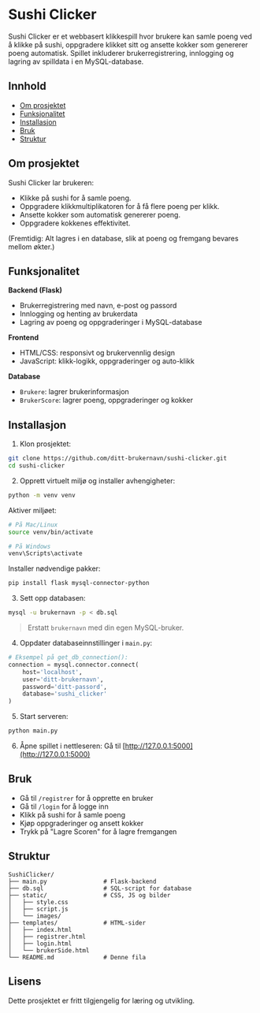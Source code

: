 # Sushi Clicker

Sushi Clicker er et webbasert klikkespill hvor brukere kan samle poeng ved å klikke på sushi, oppgradere klikket sitt og ansette kokker som genererer poeng automatisk. Spillet inkluderer brukerregistrering, innlogging og lagring av spilldata i en MySQL-database.

## Innhold

- [Om prosjektet](#om-prosjektet)
- [Funksjonalitet](#funksjonalitet)
- [Installasjon](#installasjon)
- [Bruk](#bruk)
- [Struktur](#struktur)

## Om prosjektet

Sushi Clicker lar brukeren:
- Klikke på sushi for å samle poeng.
- Oppgradere klikkmultiplikatoren for å få flere poeng per klikk.
- Ansette kokker som automatisk genererer poeng.
- Oppgradere kokkenes effektivitet.

(Fremtidig: Alt lagres i en database, slik at poeng og fremgang bevares mellom økter.)

## Funksjonalitet

**Backend (Flask)**  
- Brukerregistrering med navn, e-post og passord  
- Innlogging og henting av brukerdata  
- Lagring av poeng og oppgraderinger i MySQL-database  

**Frontend**  
- HTML/CSS: responsivt og brukervennlig design  
- JavaScript: klikk-logikk, oppgraderinger og auto-klikk  

**Database**  
- `Brukere`: lagrer brukerinformasjon  
- `BrukerScore`: lagrer poeng, oppgraderinger og kokker  

## Installasjon

1. Klon prosjektet:
```bash
git clone https://github.com/ditt-brukernavn/sushi-clicker.git
cd sushi-clicker
```

2. Opprett virtuelt miljø og installer avhengigheter:
```bash
python -m venv venv
```

Aktiver miljøet:
```bash
# På Mac/Linux
source venv/bin/activate
```
```bash
# På Windows
venv\Scripts\activate
```

Installer nødvendige pakker:
```bash
pip install flask mysql-connector-python
```

3. Sett opp databasen:
```bash
mysql -u brukernavn -p < db.sql
```
> Erstatt `brukernavn` med din egen MySQL-bruker.

4. Oppdater databaseinnstillinger i `main.py`:
```python
# Eksempel på get_db_connection():
connection = mysql.connector.connect(
    host='localhost',
    user='ditt-brukernavn',
    password='ditt-passord',
    database='sushi_clicker'
)
```

5. Start serveren:
```bash
python main.py
```

6. Åpne spillet i nettleseren:
Gå til [http://127.0.0.1:5000](http://127.0.0.1:5000)

## Bruk

- Gå til `/registrer` for å opprette en bruker  
- Gå til `/login` for å logge inn  
- Klikk på sushi for å samle poeng  
- Kjøp oppgraderinger og ansett kokker  
- Trykk på "Lagre Scoren" for å lagre fremgangen  

## Struktur

```
SushiClicker/
├── main.py                # Flask-backend
├── db.sql                 # SQL-script for database
├── static/                # CSS, JS og bilder
│   ├── style.css
│   ├── script.js
│   └── images/
├── templates/             # HTML-sider
│   ├── index.html
│   ├── registrer.html
│   ├── login.html
│   └── brukerSide.html
└── README.md              # Denne fila
```


## Lisens

Dette prosjektet er fritt tilgjengelig for læring og utvikling.
